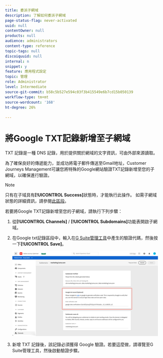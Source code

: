 ```yaml
---
title: 委派子網域
description: 了解如何委派子網域
page-status-flag: never-activated
uuid: null
contentOwner: null
products: null
audience: administrators
content-type: reference
topic-tags: null
discoiquuid: null
internal: n
snippet: y
feature: 應用程式設定
topic: 管理
role: Administrator
level: Intermediate
source-git-commit: b58c5b527e594c03f3b415549e6b7cd15b050139
workflow-type: tm+mt
source-wordcount: '168'
ht-degree: 26%

---
```



# 將Google TXT記錄新增至子網域

TXT 記錄是一種 DNS 記錄，用於提供關於網域的文字資訊，可由外部來源讀取。

為了確保良好的傳遞能力，並成功將電子郵件傳送至Gmail地址，Customer Journeys Management可讓您將特殊的Google網站驗證TXT記錄新增至您的子網域，以確保進行驗證。

>[!NOTE]
>
> 只有在子域具有&#x200B;**[!UICONTROL Success]**&#x200B;狀態時，才能執行此操作。 如需子網域狀態的詳細資訊，請參閱[此區段](access-subdomains.md)。

若要將Google TXT記錄新增至您的子網域，請執行下列步驟：

1. 從&#x200B;**[!UICONTROL Channels]** / **[!UICONTROL Subdomains]**&#x200B;功能表開啟子網域。

1. 在Google txt記錄區段中，輸入在[G Suite管理工具](https://support.google.com/a/answer/183895)中產生的驗證代碼，然後按一下&#x200B;**[!UICONTROL Save]**。

   ![](../assets/subdomain-google-txt.png)

1. 新增 TXT 記錄後，該記錄必須獲得 Google 驗證。若要這麼做，請導覽至G Suite管理工具，然後啟動驗證步驟。
